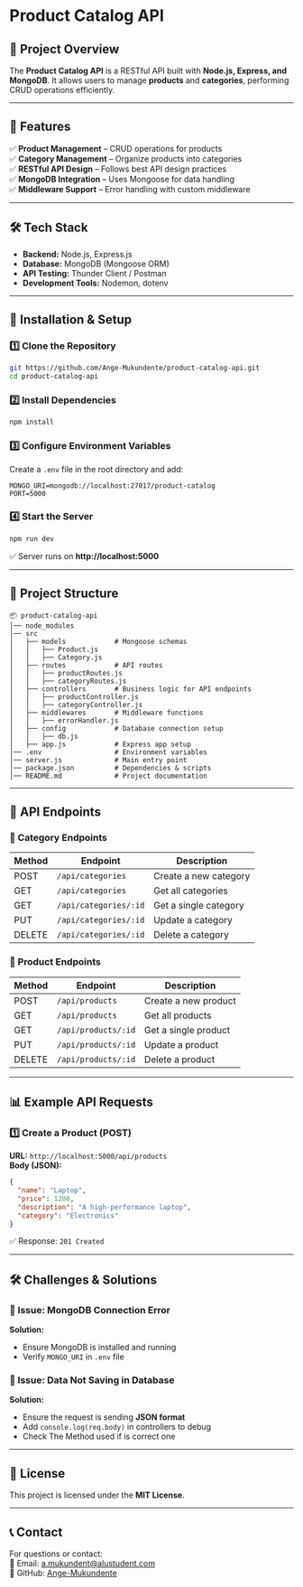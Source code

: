 # **Product Catalog API**  

## **📌 Project Overview**  
The **Product Catalog API** is a RESTful API built with **Node.js, Express, and MongoDB**. It allows users to manage **products** and **categories**, performing CRUD operations efficiently.  

---

## **📜 Features**  
✅ **Product Management** – CRUD operations for products  
✅ **Category Management** – Organize products into categories  
✅ **RESTful API Design** – Follows best API design practices  
✅ **MongoDB Integration** – Uses Mongoose for data handling  
✅ **Middleware Support** – Error handling with custom middleware  

---

## **🛠️ Tech Stack**  
- **Backend:** Node.js, Express.js  
- **Database:** MongoDB (Mongoose ORM)  
- **API Testing:** Thunder Client / Postman  
- **Development Tools:** Nodemon, dotenv  

---

## **🚀 Installation & Setup**  

### **1️⃣ Clone the Repository**  
```bash
git https://github.com/Ange-Mukundente/product-catalog-api.git
cd product-catalog-api
```

### **2️⃣ Install Dependencies**  
```bash
npm install
```

### **3️⃣ Configure Environment Variables**  
Create a `.env` file in the root directory and add:  
```
MONGO_URI=mongodb://localhost:27017/product-catalog
PORT=5000
```

### **4️⃣ Start the Server**  
```bash
npm run dev
```
✅ Server runs on **http://localhost:5000**  

---

## **📂 Project Structure**  
```
📦 product-catalog-api
│── node_modules
│── src
│   ├── models            # Mongoose schemas
│   │   ├── Product.js
│   │   ├── Category.js
│   ├── routes            # API routes
│   │   ├── productRoutes.js
│   │   ├── categoryRoutes.js
│   ├── controllers       # Business logic for API endpoints
│   │   ├── productController.js
│   │   ├── categoryController.js
│   ├── middlewares       # Middleware functions
│   │   ├── errorHandler.js
│   ├── config            # Database connection setup
│   │   ├── db.js
│   ├── app.js            # Express app setup
│── .env                  # Environment variables
│── server.js             # Main entry point
│── package.json          # Dependencies & scripts
│── README.md             # Project documentation
```

---

## **📡 API Endpoints**  

### **🔹 Category Endpoints**  
| Method | Endpoint                | Description                 |
|--------|-------------------------|-----------------------------|
| POST   | `/api/categories`       | Create a new category       |
| GET    | `/api/categories`       | Get all categories          |
| GET    | `/api/categories/:id`   | Get a single category       |
| PUT    | `/api/categories/:id`   | Update a category           |
| DELETE | `/api/categories/:id`   | Delete a category           |

### **🔹 Product Endpoints**  
| Method | Endpoint                | Description                 |
|--------|-------------------------|-----------------------------|
| POST   | `/api/products`         | Create a new product        |
| GET    | `/api/products`         | Get all products            |
| GET    | `/api/products/:id`     | Get a single product        |
| PUT    | `/api/products/:id`     | Update a product            |
| DELETE | `/api/products/:id`     | Delete a product            |

---

## **📊 Example API Requests**  

### **1️⃣ Create a Product (POST)**
**URL:** `http://localhost:5000/api/products`  
**Body (JSON):**  
```json
{
  "name": "Laptop",
  "price": 1200,
  "description": "A high-performance laptop",
  "category": "Electronics"
}
```
✅ Response: `201 Created`

---

## **🛠️ Challenges & Solutions**  

### **🔸 Issue: MongoDB Connection Error**
**Solution:**  
- Ensure MongoDB is installed and running  
- Verify `MONGO_URI` in `.env` file  

### **🔸 Issue: Data Not Saving in Database**
**Solution:**  
- Ensure the request is sending **JSON format**  
- Add `console.log(req.body)` in controllers to debug
- Check The Method used if is correct one 


---

## **📜 License**  
This project is licensed under the **MIT License**.  

---

## **📞 Contact**  
For questions or contact:  
📧 Email: a.mukundent@alustudent.com  
🔗 GitHub: [Ange-Mukundente](https://github.com/Ange-Mukundente/product-catalog-api.git)  
